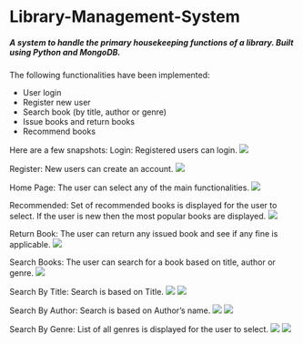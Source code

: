 # Library-Management-System
##### A system to handle the primary housekeeping functions of a library. Built using Python and MongoDB.


The following functionalities have been implemented:
- User login
- Register new user
- Search book (by title, author or genre)
- Issue books and return books
- Recommend books


Here are a few snapshots:
Login: Registered users can login.
![](images/login.png)

Register: New users can create an account.
![](images/register.png)

Home Page: The user can select any of the main functionalities.
![](images/home.png)

Recommended: Set of recommended books is displayed for the user to select. If the user is new then the most popular books are displayed.
![](images/recommend.png)

Return Book: The user can return any issued book and see if any fine is applicable.
![](images/return.png)

Search Books: The user can search for a book based on title, author or genre.
![](images/search-menu.png)

Search By Title: Search is based on Title.
![](images/search-title-1.png)
![](images/search-title-2.png)

Search By Author: Search is based on Author’s name.
![](images/search-author-1.png)
![](images/search-author-2.png)

Search By Genre: List of all genres is displayed for the user to select.
![](images/search-genre-1.png)
![](images/search-genre-2.png)
